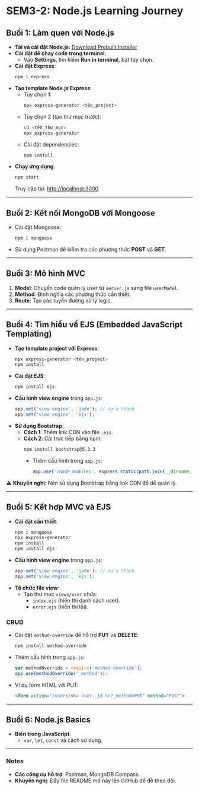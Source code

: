 # SEM3-2: Node.js Learning Journey

## Buổi 1: Làm quen với Node.js
- **Tải và cài đặt Node.js**: [Download Prebuilt Installer](https://nodejs.org/en/download/prebuilt-installer)
- **Cài đặt để chạy code trong terminal**: 
  - Vào **Settings**, tìm kiếm **Run in terminal**, bật tùy chọn.
- **Cài đặt Express**: 
  ```bash
  npm i express
  ```
- **Tạo template Node.js Express**: 
  - Tùy chọn 1: 
    ```bash
    npx express-generator <tên_project>
    ```
  - Tùy chọn 2 (tạo thư mục trước): 
    ```bash
    cd <tên_thư_mục>
    npx express-generator
    ```
  - Cài đặt dependencies:
    ```bash
    npm install
    ```
- **Chạy ứng dụng**:
  ```bash
  npm start
  ```
  Truy cập tại: [http://localhost:3000](http://localhost:3000)

---

## Buổi 2: Kết nối MongoDB với Mongoose
- Cài đặt Mongoose:
  ```bash
  npm i mongoose
  ```
- Sử dụng Postman để kiểm tra các phương thức **POST** và **GET**.

---

## Buổi 3: Mô hình MVC
1. **Model**: Chuyển code quản lý user từ `server.js` sang file `userModel`.
2. **Method**: Định nghĩa các phương thức cần thiết.
3. **Route**: Tạo các tuyến đường xử lý logic.

---

## Buổi 4: Tìm hiểu về EJS (Embedded JavaScript Templating)
- **Tạo template project với Express**:
  ```bash
  npx express-generator <tên_project>
  npm install
  ```
- **Cài đặt EJS**:
  ```bash
  npm install ejs
  ```
- **Cấu hình view engine** trong `app.js`:
  ```javascript
  app.set('view engine', 'jade'); // sửa thành
  app.set('view engine', 'ejs');
  ```
- **Sử dụng Bootstrap**:
  - **Cách 1**: Thêm link CDN vào file `.ejs`.
  - **Cách 2**: Cài trực tiếp bằng npm:
    ```bash
    npm install bootstrap@5.3.3
    ```
    - Thêm cấu hình trong `app.js`:
      ```javascript
      app.use('/node_modules', express.static(path.join(__dirname, 'node_modules')));
      ```

⚠️ **Khuyến nghị**: Nên sử dụng Bootstrap bằng link CDN để dễ quản lý.

---

## Buổi 5: Kết hợp MVC và EJS
- **Cài đặt cần thiết**:
  ```bash
  npm i mongoose
  npx express-generator
  npm install
  npm install ejs
  ```
- **Cấu hình view engine** trong `app.js`:
  ```javascript
  app.set('view engine', 'jade'); // sửa thành
  app.set('view engine', 'ejs');
  ```
- **Tổ chức file view**:
  - Tạo thư mục `views/user` chứa:
    - `index.ejs` (hiển thị danh sách user).
    - `error.ejs` (hiển thị lỗi).

### CRUD
- Cài đặt `method-override` để hỗ trợ **PUT** và **DELETE**:
  ```bash
  npm install method-override
  ```
- Thêm cấu hình trong `app.js`:
  ```javascript
  var methodOverride = require('method-override');
  app.use(methodOverride('_method'));
  ```
- Ví dụ form HTML với PUT:
  ```html
  <form action="/users/<%= user._id %>?_method=PUT" method="POST">
  ```

---

## Buổi 6: Node.js Basics
- **Biến trong JavaScript**:
  - `var`, `let`, `const` và cách sử dụng.

---

### Notes
- **Các công cụ hỗ trợ**: Postman, MongoDB Compass.
- **Khuyến nghị**: Đẩy file README.md này lên GitHub để dễ theo dõi.
